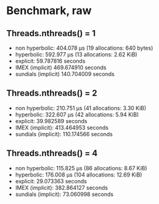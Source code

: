 # Benchmark, raw

## Threads.nthreads() = 1

- non hyperbolic: 404.078 μs (19 allocations: 640 bytes)
- hyperbolic: 592.977 μs (13 allocations: 2.62 KiB)
- explicit: 59.787816 seconds
- IMEX (implicit) 469.674910 seconds
- sundials (implicit) 140.704009 seconds

## Threads.nthreads() = 2
- non hyperbolic: 210.751 μs (41 allocations: 3.30 KiB)
- hyperbolic: 322.607 μs (42 allocations: 5.94 KiB)
- explicit: 39.982589 seconds
- IMEX (implicit): 413.464953 seconds
- sundials (implicit): 110.174566 seconds

## Threads.nthreads() = 4
- non hyperbolic: 115.825 μs (86 allocations: 8.67 KiB)
- hyperbolic: 176.008 μs (104 allocations: 12.69 KiB)
- explicit: 29.073363 seconds
- IMEX (implicit): 382.864127 seconds
- sundials (implicit): 73.060998 seconds